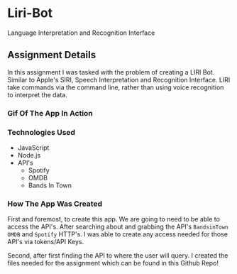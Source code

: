# Liri-Bot
Language Interpretation and Recognition Interface
## Assignment Details
In this assignment I was tasked with the problem of creating a LIRI Bot. Similar to Apple's SIRI, Speech Interpretation and Recognition Interface. LIRI take commands via the command line, rather than using voice recognition to interpret the data.


### Gif Of The App In Action

### Technologies Used
* JavaScript
* Node.js
* API's
  * Spotify
  * OMDB
  * Bands In Town


### How The App Was Created

First and foremost, to create this app. We are going to need to be able to access the API's. After searching about and grabbing the API's `BandsinTown` `OMDB` and `Spotify` HTTP's. I was able to create any access needed for those API's via tokens/API Keys. 

Second, after first finding the API to where the user will query. I created the files needed for the assignment which can be found in this Github Repo!
